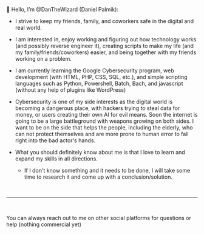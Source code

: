 👋 Hello, I’m @DanTheWizard (Daniel Palmik):
- I strive to keep my friends, family, and coworkers safe in the digital and real world.
- I am interested in, enjoy working and figuring out how technology works (and possibly reverse engineer it), creating scripts to make my life (and my family/friends/coworkers) easier, and being together with my friends working on a problem.
- I am currently learning the Google Cybersecurity program, web development (with HTML, PHP, CSS, SQL, etc.), and simple scripting languages such as Python, Powershell, Batch, Bach, and javascript (without any help of plugins like WordPress)
- Cybersecurity is one of my side interests as the digital world is becoming a dangerous place, with hackers trying to steal data for money, or users creating their own AI for evil means. Soon the internet is going to be a large battleground with weapons growing on both sides. I want to be on the side that helps the people, including the elderly, who can not protect themselves and are more prone to human error to fall right into the bad actor's hands.

- What you should definitely know about me is that I love to learn and expand my skills in all directions.
  - If I don't know something and it needs to be done, I will take some time to research it and come up with a conclusion/solution.


<br>

<hr>

<br>

You can always reach out to me on other social platforms for questions or help (nothing commercial yet)


<!---


- Please start off with your title properly (as I am also helping out other people, and my inbox has lots of emails)


- 👀 I’m interested in ...
- 🌱 I’m currently learning ...
- 💞️ I’m looking to collaborate on ...
- 📫 How to reach me ...


DanTheWizard/DanTheWizard is a ✨ special ✨ repository because its `README.md` (this file) appears on your GitHub profile.
You can click the Preview link to take a look at your changes.
--->
